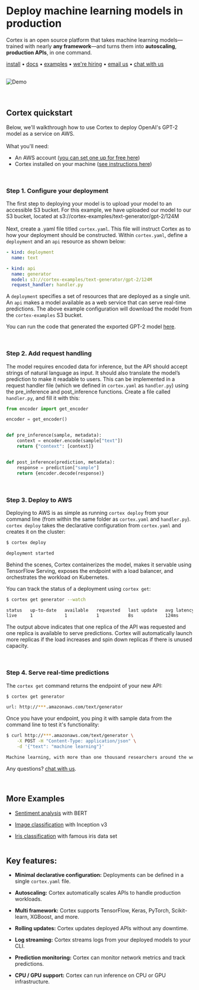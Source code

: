 # Deploy machine learning models in production

Cortex is an open source platform that takes machine learning models—trained with nearly **any framework**—and turns them into **autoscaling**, **production APIs**, in one command. <br>
<!-- CORTEX_VERSION_MINOR x2 (e.g. www.cortex.dev/v/0.8/...) -->
[install](https://www.cortex.dev/install) • [docs](https://www.cortex.dev) • [examples](examples) • [we're hiring](https://angel.co/cortex-labs-inc/jobs) • [email us](mailto:hello@cortex.dev) • [chat with us](https://gitter.im/cortexlabs/cortex)
<br><br>
<!-- Set header Cache-Control=no-cache on the S3 object metadata (see https://help.github.com/en/articles/about-anonymized-image-urls) -->
![Demo](https://cortex-public.s3-us-west-2.amazonaws.com/demo/gif/v0.8.gif)<br>
<br><br>
## Cortex quickstart

Below, we'll walkthrough how to use Cortex to deploy OpenAI's GPT-2 model as a service on AWS.
<br><br>
What you'll need:

- An AWS account ([you can set one up for free here](aws.com))
- Cortex installed on your machine ([see instructions here](https://www.cortex.dev/v/0.8/install))
<br>

### Step 1. Configure your deployment

The first step to deploying your model is to upload your model to an accessible S3 bucket. For this example, we have uploaded our model to our S3 bucket, located at s3://cortex-examples/text-generator/gpt-2/124M <br><br>
Next, create a .yaml file titled `cortex.yaml`. This file will instruct Cortex as to how your deployment should be constructed. Within `cortex.yaml`, define a `deployment` and an `api` resource as shown below:

```yaml
- kind: deployment
  name: text

- kind: api
  name: generator
  model: s3://cortex-examples/text-generator/gpt-2/124M
  request_handler: handler.py
```

A `deployment` specifies a set of resources that are deployed as a single unit. An `api` makes a model available as a web service that can serve real-time predictions. The above example configuration will download the model from the `cortex-examples` S3 bucket.

<!-- CORTEX_VERSION_MINOR -->
You can run the code that generated the exported GPT-2 model [here](https://colab.research.google.com/github/cortexlabs/cortex/blob/master/examples/text-generator/gpt-2.ipynb).

<br>

### Step 2. Add request handling

The model requires encoded data for inference, but the API should accept strings of natural language as input. It should also translate the model’s prediction to make it readable to users. This can be implemented in a request handler file (which we defined in `cortex.yaml` as `handler.py`) using the pre_inference and post_inference functions. Create a file called `handler.py`, and fill it with this:

```python
from encoder import get_encoder

encoder = get_encoder()


def pre_inference(sample, metadata):
    context = encoder.encode(sample["text"])
    return {"context": [context]}


def post_inference(prediction, metadata):
    response = prediction["sample"]
    return {encoder.decode(response)}
```

<br>

### Step 3. Deploy to AWS

Deploying to AWS is as simple as running `cortex deploy` from your command line (from within the same folder as `cortex.yaml` and `handler.py`). `cortex deploy` takes the declarative configuration from `cortex.yaml` and creates it on the cluster:

```bash
$ cortex deploy

deployment started
```

Behind the scenes, Cortex containerizes the model, makes it servable using TensorFlow Serving, exposes the endpoint with a load balancer, and orchestrates the workload on Kubernetes.

You can track the status of a deployment using `cortex get`:

```bash
$ cortex get generator --watch

status   up-to-date   available   requested   last update   avg latency
live     1            1           1           8s            124ms
```

The output above indicates that one replica of the API was requested and one replica is available to serve predictions. Cortex will automatically launch more replicas if the load increases and spin down replicas if there is unused capacity.

<br>

### Step 4. Serve real-time predictions

The `cortex get` command returns the endpoint of your new API:

```bash
$ cortex get generator

url: http://***.amazonaws.com/text/generator
```
Once you have your endpoint, you ping it with sample data from the command line to test it's functionality:

```bash
$ curl http://***.amazonaws.com/text/generator \
    -X POST -H "Content-Type: application/json" \
    -d '{"text": "machine learning"}'

Machine learning, with more than one thousand researchers around the world today, are looking to create computer-driven machine learning algorithms that can also be applied to human and social problems, such as education, health care, employment, medicine, politics, or the environment...
```

Any questions? [chat with us](https://gitter.im/cortexlabs/cortex).

<br>

## More Examples

<!-- CORTEX_VERSION_README_MINOR x3 -->
- [Sentiment analysis](https://github.com/cortexlabs/cortex/tree/0.8/examples/sentiment-analysis) with BERT

- [Image classification](https://github.com/cortexlabs/cortex/tree/0.8/examples/image-classifier) with Inception v3

- [Iris classification](https://github.com/cortexlabs/cortex/tree/master/examples/iris-classifier) with famous iris data set
<br><br>

## Key features:

- **Minimal declarative configuration:** Deployments can be defined in a single `cortex.yaml` file.

- **Autoscaling:** Cortex automatically scales APIs to handle production workloads.

- **Multi framework:** Cortex supports TensorFlow, Keras, PyTorch, Scikit-learn, XGBoost, and more.

- **Rolling updates:** Cortex updates deployed APIs without any downtime.

- **Log streaming:** Cortex streams logs from your deployed models to your CLI.

- **Prediction monitoring:** Cortex can monitor network metrics and track predictions.

- **CPU / GPU support:** Cortex can run inference on CPU or GPU infrastructure.

